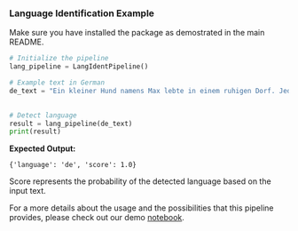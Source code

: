 ### Language Identification Example
Make sure you have installed the package as demostrated in the main README. 
```python
# Initialize the pipeline
lang_pipeline = LangIdentPipeline()

# Example text in German
de_text = "Ein kleiner Hund namens Max lebte in einem ruhigen Dorf. Jeden Tag rannte er durch die Straßen und spielte mit den Kindern. Eines Tages fand er einen geheimen Garten, den niemand kannte. Max entschied sich, den Garten zu erkunden und entdeckte viele schöne Blumen und Tiere. Von diesem Tag an besuchte er den Garten jeden Nachmittag."
     

# Detect language
result = lang_pipeline(de_text)
print(result)
```
**Expected Output:**
```
{'language': 'de', 'score': 1.0}
```
Score represents the probability of the detected language based on the input text.


For a more details about the usage and the possibilities that this pipeline provides, please check out our demo [notebook](https://github.com/impresso/impresso-datalab-notebooks/blob/main/annotate/langident_pipeline_demo.ipynb). 